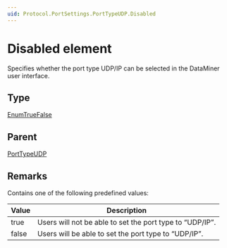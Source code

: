 ```yaml
---
uid: Protocol.PortSettings.PortTypeUDP.Disabled
---
```


# Disabled element

Specifies whether the port type UDP/IP can be selected in the DataMiner user interface.

## Type

[EnumTrueFalse](xref:Protocol-EnumTrueFalse)

## Parent

[PortTypeUDP](xref:Protocol.PortSettings.PortTypeUDP)

## Remarks

Contains one of the following predefined values:

|Value|Description
|--- |--- |
|true|Users will not be able to set the port type to “UDP/IP”.|
|false|Users will be able to set the port type to “UDP/IP”.|
